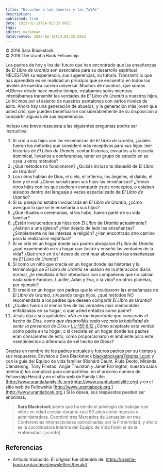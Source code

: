 ```yaml
---
title: "Escuchen a los abuelos y las YaYAs"
description: 
published: true
date: 2023-02-19T14:02:03.086Z
tags: 
editor: markdown
dateCreated: 2023-02-19T14:02:03.086Z
---
```


<p class="v-card v-sheet theme--light grey lighten-3 px-2">© 2016 Sara Blackstock<br>© 2016 The Urantia Book Fellowship</p>

Los padres de hoy y los del futuro que han encontrado que las enseñanzas de _El Libro de Urantia_ son esenciales para su desarrollo espiritual NECESITAN su experiencia, sus sugerencias, su tutoría. Transmitir lo que has aprendido es en realidad un principio que se encuentra en todos los niveles de nuestra carrera universal. Muchos de nosotros, que somos «UBers» desde hace mucho tiempo, estábamos solos mientras intentábamos transmitir las verdades de _El Libro de Urantia_ a nuestros hijos. Lo hicimos por el asiento de nuestros pantalones con varios niveles de éxito. Ahora hay una generación de abuelos, y la generación más joven que usted crió, que pueden beneficiarse considerablemente de su disposición a compartir algunas de sus experiencias.

Incluso una breve respuesta a las siguientes preguntas podría ser instructiva:

1. Si crió a sus hijos con las enseñanzas de _El Libro de Urantia_, ¿cuáles fueron los métodos que consideró más receptivos para sus hijos: leer historias de _El Libro de Urantia_, contar historias, enviarlos a la escuela dominical, llevarlos a conferencias, tener un grupo de estudio en su casa u otros métodos?
2. ¿Qué métodos no funcionaron? ¿Quizás incluso te disuadió de _El Libro de Urantia_?
3. Los niños hablan de Dios, el cielo, el infierno, los ángeles, el diablo, el bien y el mal. ¿Cómo socializaron sus hijos las enseñanzas? ¿Tenían otros hijos con los que pudieran compartir estos conceptos, o estaban aislados dentro del lenguaje a veces especializado de _El Libro de Urantia_?
4. Si su pareja no estaba involucrada en _El Libro de Urantia_, ¿cómo averiguó lo que se le enseñaría a sus hijos?
5. ¿Qué rituales o ceremonias, si los hubo, fueron parte de su vida familiar?
6. ¿Están involucrados sus hijos con _El Libro de Urantia_ actualmente? ¿Asisten a una iglesia? ¿Han dejado de lado las enseñanzas? ¿Simplemente no les interesa la religión? ¿Han encontrado otro camino para la realización espiritual?
7. Si se crió en un hogar donde sus padres abrazaron _El Libro de Urantia_, ¿qué experimentó en su hogar que ilustró y enseñó las verdades de la vida? ¿Qué creó en ti el deseo de continuar abrazando las enseñanzas de _El Libro de Urantia_?
8. Si como un niño que crecía en un hogar donde las historias y la terminología de _El Libro de Urantia_ se usaban en la interacción diaria normal, ¿le resultaba difícil interactuar con compañeros que no sabían nada sobre Fandors, Lucifer, Adán y Eva, o la vida? en otros planetas, por ejemplo?
9. Si creció en un hogar con padres que le «inculcaron» las enseñanzas de _El Libro de Urantia_, si/cuando tenga hijos, ¿qué métodos NO recomendaría a los padres que deseen compartir _El Libro de Urantia_?
10. ¿Cuáles fueron al menos tres de las verdades más memorables enfatizadas en su hogar, o que usted enfatizó como padre?
11. Jesús dijo a sus apóstoles: _«No es tan importante que conozcáis el hecho de Dios, como que desarrolléis cada vez más la habilidad de sentir la presencia de Dios.»_ [LU 155:6.12](/es/The_Urantia_Book/155#p6_12) ¿Cómo aceptaste esta verdad como padre en tu hogar, o si creciste en un hogar donde tus padres eran conscientes de esto, cómo proporcionaron el ambiente para este «sentimiento» a diferencia de «el hecho de Dios»?

Gracias en nombre de los padres actuales y futuros padres por su tiempo y sus respuestas. Envíelos a Sara Blackstock blackstocksara7@gmail.com y con la guía del Equipo de vida familiar (Richard Daunt, Riula Deoto, Miranda Clendening, Tony Finstad, Angie Thurston y Janet Farrington, nuestra sabia mentora) los compilará para compartirlos. en el próximo número de Fellowship Herald y en el sitio web de Family Life: [http://www.urantiafamilylife.org](http://www.urantiafamilylife.org) y en el sitio web de Fellowship [http://www.urantiabook.org.](http://www.urantiabook.org.) Si lo desea, sus respuestas pueden ser anónimas.

> **Sara Blackstock** siente que ha tenido el privilegio de trabajar con niños en edad escolar durante casi 50 años como maestra y administradora. Coordinó tres Mercados de Jerusalén en tres Conferencias Internacionales patrocinadas por la Fraternidad, y ahora es la coordinadora interina del Equipo de Vida Familiar de la Fraternidad.
> {.is-info}

## Referencias

- Artículo traducido. El original fue obtenido de: https://urantia-book.org/archive/newsletters/herald/